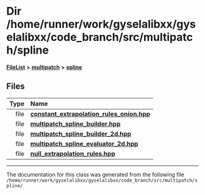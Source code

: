 

# Dir /home/runner/work/gyselalibxx/gyselalibxx/code\_branch/src/multipatch/spline



[**FileList**](files.md) **>** [**multipatch**](dir_7740c6927b2da0a836b00bedb040a06d.md) **>** [**spline**](dir_729d943c83b6b5573a69e28a4db4673a.md)












## Files

| Type | Name |
| ---: | :--- |
| file | [**constant\_extrapolation\_rules\_onion.hpp**](constant__extrapolation__rules__onion_8hpp.md) <br> |
| file | [**multipatch\_spline\_builder.hpp**](multipatch__spline__builder_8hpp.md) <br> |
| file | [**multipatch\_spline\_builder\_2d.hpp**](multipatch__spline__builder__2d_8hpp.md) <br> |
| file | [**multipatch\_spline\_evaluator\_2d.hpp**](multipatch__spline__evaluator__2d_8hpp.md) <br> |
| file | [**null\_extrapolation\_rules.hpp**](null__extrapolation__rules_8hpp.md) <br> |



























































------------------------------
The documentation for this class was generated from the following file `/home/runner/work/gyselalibxx/gyselalibxx/code_branch/src/multipatch/spline/`

